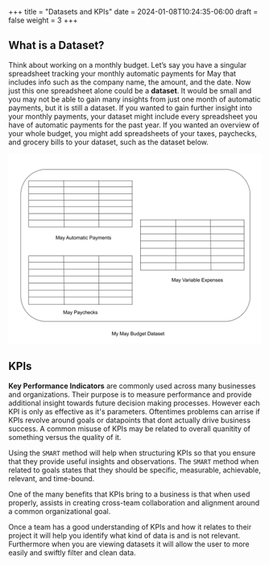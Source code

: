 +++
title = "Datasets and KPIs"
date = 2024-01-08T10:24:35-06:00
draft = false
weight = 3
+++

## What is a Dataset?

Think about working on a monthly budget. Let’s say you have a singular spreadsheet tracking your monthly automatic payments for May that includes info such as the company name, the amount, and the date. Now just this one spreadsheet alone could be a **dataset**. It would be small and you may not be able to gain many insights from just one month of automatic payments, but it is still a dataset. If you wanted to gain further insight into your monthly payments, your dataset might include every spreadsheet you have of automatic payments for the past year. If you wanted an overview of your whole budget, you might add spreadsheets of your taxes, paychecks, and grocery bills to your dataset, such as the dataset below.

![Diagram of a dataset with spreadsheets of automatic payments, variable expenses, and paychecks for the month of may](pictures/diagramDataset.png?classes=border)

## KPIs

**Key Performance Indicators** are commonly used across many businesses and organizations. Their purpose is to measure performance and provide additional insight towards future decision making processes. However each KPI is only as effective as it's parameters. Oftentimes problems can arrise if KPIs revolve around goals or datapoints that dont actually drive business success. A common misuse of KPIs may be related to overall quanitity of something versus the quality of it.

Using the `SMART` method will help when structuring KPIs so that you ensure that they provide useful insights and observations. The `SMART` method when related to goals states that they should be specific, measurable, achievable, relevant, and time-bound.

One of the many benefits that KPIs bring to a business is that when used properly, assists in creating cross-team collaboration and alignment around a common organizational goal.

Once a team has a good understanding of KPIs and how it relates to their project it will help you identify what kind of data is and is not relevant. Furthermore when you are viewing datasets it will allow the user to more easily and swiftly filter and clean data.